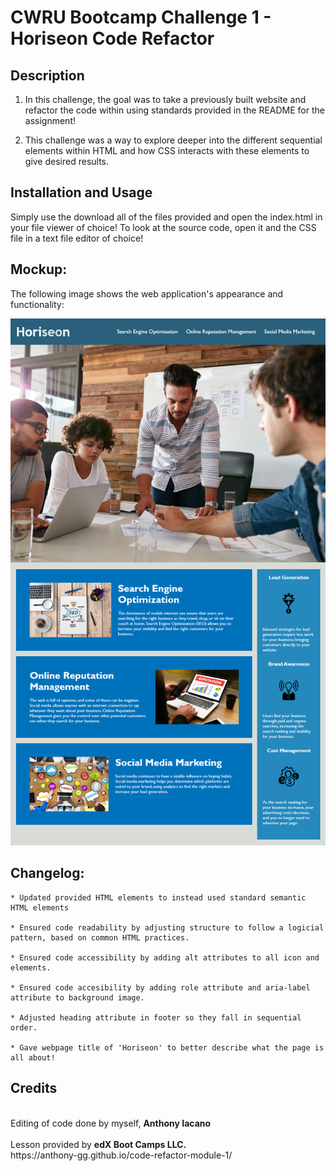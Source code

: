 # CWRU Bootcamp Challenge 1 - Horiseon Code Refactor

## Description

1. In this challenge, the goal was to take a previously built website and refactor the code within using standards provided in the README for the assignment!

2. This challenge was a way to explore deeper into the different sequential elements within HTML and how CSS interacts with these elements to give desired results.

## Installation and Usage

Simply use the download all of the files provided and open the index.html in your file viewer of choice!
To look at the source code, open it and the CSS file in a text file editor of choice!

## Mockup:
The following image shows the web application's appearance and functionality:

![alt text](./assets/01-html-css-git-homework-demo.png)

## Changelog:

```
* Updated provided HTML elements to instead used standard semantic HTML elements

* Ensured code readability by adjusting structure to follow a logicial pattern, based on common HTML practices.

* Ensured code accessibility by adding alt attributes to all icon and elements.

* Ensured code accesibility by adding role attribute and aria-label attribute to background image.

* Adjusted heading attribute in footer so they fall in sequential order.

* Gave webpage title of 'Horiseon' to better describe what the page is all about!
```

## Credits
<br>
 Editing of code done by myself, <b>Anthony Iacano</b>
 <br>
 <br>
 Lesson provided by <b>edX Boot Camps LLC.</b>
<br>
 https://anthony-gg.github.io/code-refactor-module-1/



